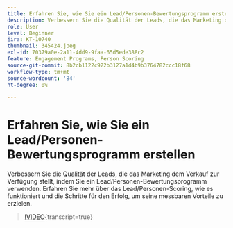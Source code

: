 ```yaml
---
title: Erfahren Sie, wie Sie ein Lead/Personen-Bewertungsprogramm erstellen
description: Verbessern Sie die Qualität der Leads, die das Marketing dem Verkauf zur Verfügung stellt, indem Sie ein Lead/Personen-Bewertungsprogramm verwenden. Erfahren Sie mehr über das Lead/Personen-Scoring, wie es funktioniert und die Schritte für den Erfolg, um seine messbaren Vorteile zu erzielen.
role: User
level: Beginner
jira: KT-10740
thumbnail: 345424.jpeg
exl-id: 70379a0e-2a11-4dd9-9faa-65d5ede388c2
feature: Engagement Programs, Person Scoring
source-git-commit: 8b2cb1122c922b3127a1d4b9b3764782ccc18f68
workflow-type: tm+mt
source-wordcount: '84'
ht-degree: 0%

---
```


# Erfahren Sie, wie Sie ein Lead/Personen-Bewertungsprogramm erstellen

Verbessern Sie die Qualität der Leads, die das Marketing dem Verkauf zur Verfügung stellt, indem Sie ein Lead/Personen-Bewertungsprogramm verwenden. Erfahren Sie mehr über das Lead/Personen-Scoring, wie es funktioniert und die Schritte für den Erfolg, um seine messbaren Vorteile zu erzielen.

>[!VIDEO](https://video.tv.adobe.com/v/345424/?quality=12&learn=on){transcript=true}

